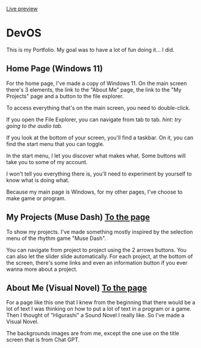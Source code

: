 [Live preview](https://portfolio-psi-azure-25.vercel.app)

# DevOS
This is my Portfolio. My goal was to have a lot of fun doing it... I did.

## Home Page (Windows 11)
For the home page, I've made a copy of Windows 11. On the main screen there's 3 elements, the link to the "About Me" page, the link to the "My Projects" page and a button to the file explorer.

To access everything that's on the main screen, you need to double-click.

If you open the File Explorer, you can navigate from tab to tab. _hint: try going to the audio tab._

If you look at the bottom of your screen, you'll find a taskbar. On it, you can find the start menu that you can toggle.

In the start menu, I let you discover what makes what. Some buttons will take you to some of my account.

I won't tell you everything there is, you'll need to experiment by yourself to know what is doing what.

Because my main page is Windows, for my other pages, I've choose to make game or program.

## My Projects (Muse Dash) [To the page](./PAGES/projects/)
To show my projects. I've made something mostly inspired by the selection menu of the rhythm game "Muse Dash".

You can navigate from project to project using the 2 arrows buttons. You can also let the slider slide automatically. For each project, at the bottom of the screen, there's some links and even an information button if you ever wanna more about a project.

## About Me (Visual Novel) [To the page](./PAGES/aboutMe/)
For a page like this one that I knew from the beginning that there would be a lot of text I was thinking on how to put a lot of text in a program or a game. Then I thought of "Higurashi" a Sound Novel I really like. So I've made a Visual Novel.

The backgrounds images are from me, except the one use on the title screen that is from Chat GPT.

